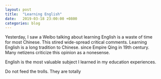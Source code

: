 ```yaml
---
layout: post
title:  "Learning English"
date:   2019-03-18 23:00:00 +0800
categories: blog
---
```


Yesterday, I saw a Weibo talking about learning English is a waste of time for most Chinese. This stired wide-spread critical comments. Learning English is a long tradition to Chinese. since Empire Qing in 19th century. Many netizens criticize this opinion as a nonesense.

English is the most valuable subject I learned in my education experiences.

Do not feed the trolls. They are totally
